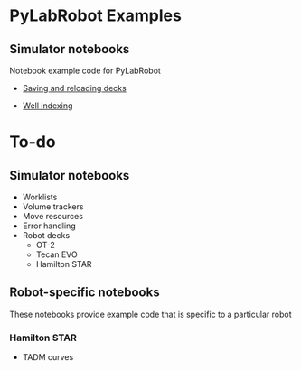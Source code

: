 # PyLabRobot Examples

## Simulator notebooks

Notebook example code for PyLabRobot
* [Saving and reloading decks](saving_deck)

* [Well indexing](Indexing_Resources.ipynb)

# To-do
## Simulator notebooks
* Worklists
* Volume trackers
* Move resources
* Error handling
* Robot decks
    * OT-2
    * Tecan EVO
    * Hamilton STAR
 
## Robot-specific notebooks
These notebooks provide example code that is specific to a particular robot

### Hamilton STAR
* TADM curves
